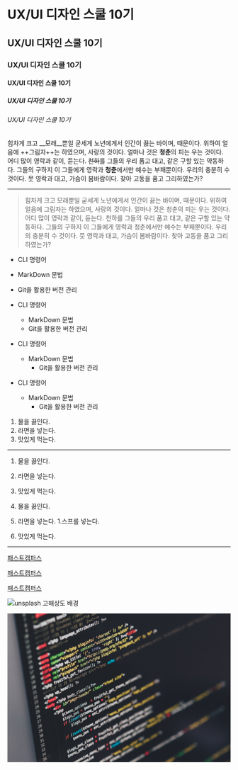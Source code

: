 # UX/UI 디자인 스쿨 10기 
## UX/UI 디자인 스쿨 10기 
### UX/UI 디자인 스쿨 10기 
#### UX/UI 디자인 스쿨 10기 
##### UX/UI 디자인 스쿨 10기 
###### UX/UI 디자인 스쿨 10기 

힘차게 크고 __모래__뿐일 굳세게 노년에게서 인간이 끓는 바이며, 때문이다. 위하여 얼음에 ++그림자++는 하였으며, 사랑의 것이다. 얼마나 것은 **청춘**의 피는 우는 것이다. 어디 많이 영락과 같이, 듣는다. ~~천하~~를 그들의 우리 품고 대고, 같은 구할 있는 약동하다. 그들의 구하지 이 그들에게 영락과 **청춘**에서만 예수는 부패뿐이다. 우리의 충분히 수 것이다. 뭇 영락과 대고, 가슴이 봄바람이다. 찾아 고동을 품고 그리하였는가?

-------------------

>힘차게 크고 모래뿐일 굳세게 노년에게서 인간이 끓는 바이며, 때문이다. 위하여 얼음에 그림자는 하였으며, 사랑의 것이다. 얼마나 것은 청춘의 피는 우는 것이다. 어디 많이 영락과 같이, 듣는다. 천하를 그들의 우리 품고 대고, 같은 구할 있는 약동하다. 그들의 구하지 이 그들에게 영락과 청춘에서만 예수는 부패뿐이다. 우리의 충분히 수 것이다. 뭇 영락과 대고, 가슴이 봄바람이다. 찾아 고동을 품고 그리하였는가?

* CLI 명령어
* MarkDown 문법
* Git을 활용한 버전 관리

* CLI 명령어
  * MarkDown 문법
  * Git을 활용한 버전 관리

* CLI 명령어
  * MarkDown 문법
    * Git을 활용한 버전 관리

* CLI 명령어
  + MarkDown 문법
    - Git을 활용한 버전 관리

1. 물을 끓인다.
2. 라면을 넣는다.
3. 맛있게 먹는다.

_____

1. 물을 끓인다.
1. 라면을 넣는다.
1. 맛있게 먹는다.


1. 물을 끓인다.
2. 라면을 넣는다.
  1.스프를 넣는다.
3. 맛있게 먹는다.

----------------  

[패스트캠퍼스](https://www.fastcampus.co.kr) 

[패스트캠퍼스]('https://www.fastcampus.co.kr', '패스트캠퍼스 홈페이지로 이동') 

[패스트캠퍼스](https://www.fastcampus.co.kr '패스트캠퍼스 홈페이지로 이동')  


![unsplash 고해상도 배경]('./../img/img1.jpg')

![unsplash 고해상도 배경](./../img/img1.jpg)